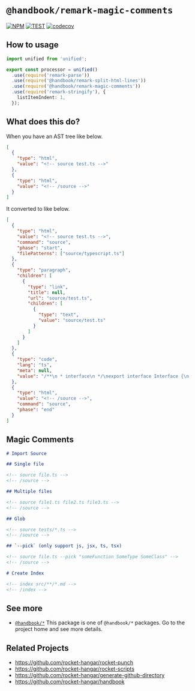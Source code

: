 # `@handbook/remark-magic-comments`

[![NPM](https://img.shields.io/npm/v/@handbook/remark-magic-comments.svg)](https://www.npmjs.com/package/@handbook/remark-magic-comments)
[![TEST](https://github.com/rocket-hangar/handbook/workflows/Test/badge.svg)](https://github.com/rocket-hangar/handbook/actions?query=workflow%3ATest)
[![codecov](https://codecov.io/gh/rocket-hangar/handbook/branch/master/graph/badge.svg)](https://codecov.io/gh/rocket-hangar/handbook)

## How to usage

```ts
import unified from 'unified';

export const processor = unified()
  .use(require('remark-parse'))
  .use(require('@handbook/remark-split-html-lines'))
  .use(require('@handbook/remark-magic-comments'))
  .use(require('remark-stringify'), {
    listItemIndent: 1,
  });
```

## What does this do?

When you have an AST tree like below.

```json
[
  {
    "type": "html",
    "value": "<!-- source test.ts -->"
  },
  {
    "type": "html",
    "value": "<!-- /source -->"
  }
]
```

It converted to like below.

```json
[
  {
    "type": "html",
    "value": "<!-- source test.ts -->",
    "command": "source",
    "phase": "start",
    "filePatterns": ["source/typescript.ts"]
  },
  {
    "type": "paragraph",
    "children": [
      {
        "type": "link",
        "title": null,
        "url": "source/test.ts",
        "children": [
          {
            "type": "text",
            "value": "source/test.ts"
          }
        ]
      }
    ]
  },
  {
    "type": "code",
    "lang": "ts",
    "meta": null,
    "value": "/**\n * interface\n */\nexport interface Interface {\n    /** a */\n    a: string;\n    /** b */\n    b: number;\n}\n\n/**\n * class\n */\nexport class Class {\n}\n\n/**\n * currying\n */\nexport const currying = (a: number) => (b: number): number => { };"
  },
  {
    "type": "html",
    "value": "<!-- /source -->",
    "command": "source",
    "phase": "end"
  }
]
```

## Magic Comments

```md
# Import Source

## Single file

<!-- source file.ts -->
<!-- /source -->

## Multiple files

<!-- source file1.ts file2.ts file3.ts -->
<!-- /source -->

## Glob

<!-- source tests/*.ts -->
<!-- /source -->

## `--pick` (only support js, jsx, ts, tsx)

<!-- source file.ts --pick "someFunction SomeType SomeClass" -->
<!-- /source -->

# Create Index

<!-- index src/**/*.md -->
<!-- /index -->
```

## See more

- [`@handbook/*`](https://github.com/rocket-hangar/handbook) This package is one of `@handbook/*` packages. Go to the project home and see more details.

## Related Projects

- <https://github.com/rocket-hangar/rocket-punch>
- <https://github.com/rocket-hangar/rocket-scripts>
- <https://github.com/rocket-hangar/generate-github-directory>
- <https://github.com/rocket-hangar/handbook>
